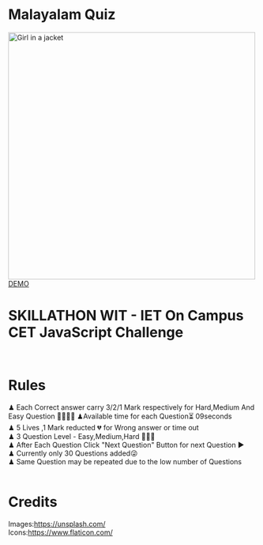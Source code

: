 # Malayalam Quiz

<img src="https://raw.githubusercontent.com/dontech09/ml-quiz/main/images/MacBook%20Pro%20-%202.jpg" alt="Girl in a jacket" width="500" ><br/>
<a href="https://dontech09.github.io/ml-quiz/">DEMO</a><br/>

# SKILLATHON WIT - IET On Campus CET JavaScript Challenge<br/><br/>

# Rules<br/>

♟ Each Correct answer carry 3/2/1 Mark respectively for Hard,Medium And Easy Question 🐱‍🏍🐱‍🏍
♟Available time for each Question⏳ 09seconds<br/>
♟ 5 Lives ,1 Mark reducted 💔 for Wrong answer or time out<br/>
♟ 3 Question Level - Easy,Medium,Hard 🥇🥈🥈<br/>
♟ After Each Question Click "Next Question" Button for next Question ▶<br/>
♟ Currently only 30 Questions added😜<br/>
♟ Same Question may be repeated due to the low number of Questions<br/><br/>

# Credits <br/>

Images:https://unsplash.com/<br>
Icons:https://www.flaticon.com/
